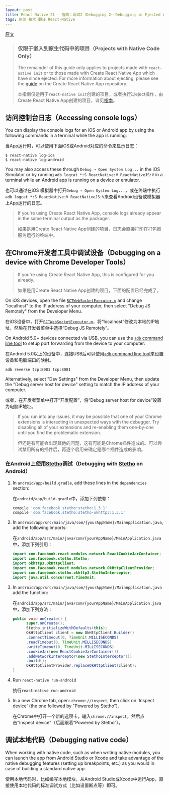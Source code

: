 ```yaml
---
layout: post
title: React Native 21 - 指南：调试2（Debugging 2——Debugging in Ejected Apps）
tags: 原创 技术 翻译 React-Native
---
```


[原文](https://facebook.github.io/react-native/docs/debugging.html#debugging-in-ejected-apps)


> ### 仅限于嵌入到原生代码中的项目（Projects with Native Code Only）
> 
> The remainder of this guide only applies to projects made with <code>react-native init</code>
> or to those made with Create React Native App which have since ejected. For
> more information about ejecting, please see
> the <a href="https://github.com/react-community/create-react-native-app/blob/master/EJECTING.md" target="_blank">guide</a> on
> the Create React Native App repository.
>
> 本指南仅适用于`react-native init`创建的项目，或者执行过eject操作，由Create React Native App创建的项目，详见[指南](https://github.com/react-community/create-react-native-app/blob/master/EJECTING.md)。


## 访问控制台日志（Accessing console logs）

You can display the console logs for an iOS or Android app by using the following commands in a terminal while the app is running:

当App运行时，可以使用下面iOS或Android对应的命令来显示日志：

```
$ react-native log-ios
$ react-native log-android
```

You may also access these through `Debug → Open System Log...` in the iOS Simulator or by running `adb logcat *:S ReactNative:V ReactNativeJS:V` in a terminal while an Android app is running on a device or emulator.

也可以通过在iOS 模拟器中打开`Debug → Open System Log...`，或在终端中执行`adb logcat *:S ReactNative:V ReactNativeJS:V`来查看Android设备或模拟器上App运行的日志。

> If you're using Create React Native App, console logs already appear in the same terminal output as the packager.
>
> 如果是用Create React Native App创建的项目，日志会直接打印在打包器服务运行的终端中。

## 在Chrome开发者工具中调试设备（Debugging on a device with Chrome Developer Tools）

> If you're using Create React Native App, this is configured for you already.
>
> 如果是用Create React Native App创建的项目，下面的配置已经完成了。

On iOS devices, open the file [`RCTWebSocketExecutor.m`](https://github.com/facebook/react-native/blob/master/Libraries/WebSocket/RCTWebSocketExecutor.m) and change "localhost" to the IP address of your computer, then select "Debug JS Remotely" from the Developer Menu.

在iOS设备中，打开[`RCTWebSocketExecutor.m`](https://github.com/facebook/react-native/blob/master/Libraries/WebSocket/RCTWebSocketExecutor.m)，将“localhost”修改为本地的IP地址，然后在开发者菜单中选择“Debug JS Remotely”。

On Android 5.0+ devices connected via USB, you can use the [`adb` command line tool](http://developer.android.com/tools/help/adb.html) to setup port forwarding from the device to your computer:

在Android 5.0以上的设备中，连接USB后可以使用[`adb` command line tool](http://developer.android.com/tools/help/adb.html)来设置设备和电脑端口的映射。

`adb reverse tcp:8081 tcp:8081`

Alternatively, select "Dev Settings" from the Developer Menu, then update the "Debug server host for device" setting to match the IP address of your computer.

或者，在开发者菜单中打开“开发配置”，将“Debug server host for device”设置为电脑IP地址。

> If you run into any issues, it may be possible that one of your Chrome extensions is interacting in unexpected ways with the debugger. Try disabling all of your extensions and re-enabling them one-by-one until you find the problematic extension.
>
> 但还是有可能会出现其他的问题，这有可能是Chrome插件造成的。可以尝试禁用所有的插件后，再逐个启用来确定是哪个插件造成的影响。

### 在Android上使用[Stetho](http://facebook.github.io/stetho/)调试（Debugging with [Stetho](http://facebook.github.io/stetho/) on Android）

1. In ```android/app/build.gradle```, add these lines in the `dependencies` section:

   在```android/app/build.gradle```中，添加下列依赖：

   ```gradle
   compile 'com.facebook.stetho:stetho:1.3.1'
   compile 'com.facebook.stetho:stetho-okhttp3:1.3.1'
   ```

2. In ```android/app/src/main/java/com/{yourAppName}/MainApplication.java```, add the following imports:

   在```android/app/src/main/java/com/{yourAppName}/MainApplication.java```中，添加下列引用：

   ```java
   import com.facebook.react.modules.network.ReactCookieJarContainer;
   import com.facebook.stetho.Stetho;
   import okhttp3.OkHttpClient;
   import com.facebook.react.modules.network.OkHttpClientProvider;
   import com.facebook.stetho.okhttp3.StethoInterceptor;
   import java.util.concurrent.TimeUnit;
   ```

3. In ```android/app/src/main/java/com/{yourAppName}/MainApplication.java``` add the function:

   在```android/app/src/main/java/com/{yourAppName}/MainApplication.java```中，添加下列方法：

   ```java
   public void onCreate() {
         super.onCreate();
         Stetho.initializeWithDefaults(this);
         OkHttpClient client = new OkHttpClient.Builder()
         .connectTimeout(0, TimeUnit.MILLISECONDS)
         .readTimeout(0, TimeUnit.MILLISECONDS)
         .writeTimeout(0, TimeUnit.MILLISECONDS)
         .cookieJar(new ReactCookieJarContainer())
         .addNetworkInterceptor(new StethoInterceptor())
         .build();
         OkHttpClientProvider.replaceOkHttpClient(client);
   }
   ```

4. Run  ```react-native run-android ```

   执行```react-native run-android ```

5. In a new Chrome tab, open: ```chrome://inspect```, then click on 'Inspect device' (the one followed by "Powered by Stetho").

   在Chrome中打开一个新的选项卡，输入```chrome://inspect```，然后点击“Inspect device”（后面跟着“Powered by Stetho”）。

## 调试本地代码（Debugging native code）

When working with native code, such as when writing native modules, you can launch the app from Android Studio or Xcode and take advantage of the native debugging features (setting up breakpoints, etc.) as you would in case of building a standard native app.

使用本地代码时，比如编写本地模块，从Android Studio或Xcode中运行App，直接使用本地代码的标准调试方式（比如设置断点等）即可。
